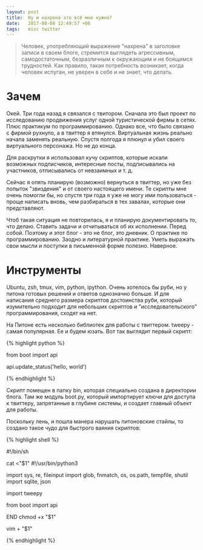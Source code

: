 ```yaml
---
layout: post
title:  Ну и нахрена это всё мне нужно?
date:   2017-08-08 12:49:57 +06
tags:   misc twitter
---
```


> Человек, употребляющий выражение "нахрена" в заголовке записи в своем блоге,
> стремится выглядеть агрессивным, самодостаточным, безразличным к окружающим
> и не боящимся трудностей. Как правило, такая потребность возникает, когда
> человек испуган, не уверен в себе и не знает, что делать.

Зачем
======

Окей. Три года назад я связался с твитором. Сначала это был проект по исследованию продвижения услуг одной туристической фирмы в сетях. Плюс практикум по программированию. Однако все, что было связано с фирмой рухнуло, а в твиттер я втянулся. Виртуальная жизнь реально начала заменять реальную. Спустя полгода я плюнул и убил своего виртуального персонажа. Но не до конца. 

Для раскрутки я использовал кучу скриптов, которые искали возможных подписчиков, интересные посты, подписывались на участников, отписывались от невзаимных и т. д.

Сейчас я опять планирую (возможно) вернуться в твиттер, но уже без попыток "звиздения" и от своего настоящего имени. Те скрипты мне очень помогли бы, но спустя три года я уже не могу ими пользоваться - проще написать вновь, чем разбираться в тех завалах, которые они представляют.

Чтоб такая ситуация не повторилась, я и планирую документировать то, что делаю. Ставить задачи и отчитываться об их исполнении. Перед собой. Поэтому и этот блог - это не блог, это дневник. О практике по программированию. Заодно и литературной практике. Уметь выражать свои мысли и поступки в письменной форме полезно. Наверное.

Инструменты
===========

Ubuntu, zsh, tmux, vim, python, ipython. Очень хотелось бы руби, но у питона
готовых решений и ответов однозначно больше. И для написания среднего размера
скриптов достоинства руби, который изумительно подходит для небольших скриптов
и "исследовательского" программирования, сходят на нет.

На Питоне есть несколько библиотек для работы с твиттером. tweepy - самая популярная. Ее и будем юзать. Вот так выглядит первый скрипт:

{% highlight python %}

from boot import api

api.update_status('hello, world')

{% endhighlight %}

Скрипт помещен в папку bin, которая специально создана в директории блога. Там же модуль boot.py, который импортирует ключи для доступа к твиттеру, запрятанные в глубине системы, и создает главный объект для работы.

Поскольку лень, и пошла манера нарушать питоновские стайлы, то создано такое чудо для быстрого ваяния скриптов:

{% highlight shell %}

#!/bin/sh

cat <<END >"$1"
#!/usr/bin/python3

import sys, re, fileinput
import glob, fnmatch, os, os.path, tempfile, shutil
import sqlite, json

import tweepy

from boot import api

END
chmod +x "$1"

vim + "$1"

{% endhighlight %}

